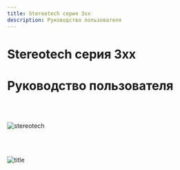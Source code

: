 ```yaml
---
title: Stereotech серия 3хх
description: Руководство пользователя
---
```


# Stereotech серия 3хх

# Руководство пользователя

<br/><br/>

![stereotech](/docs/stereotech.jpg)

<br/><br/>

![title](/docs/ste320/printer_with_screen.jpg)